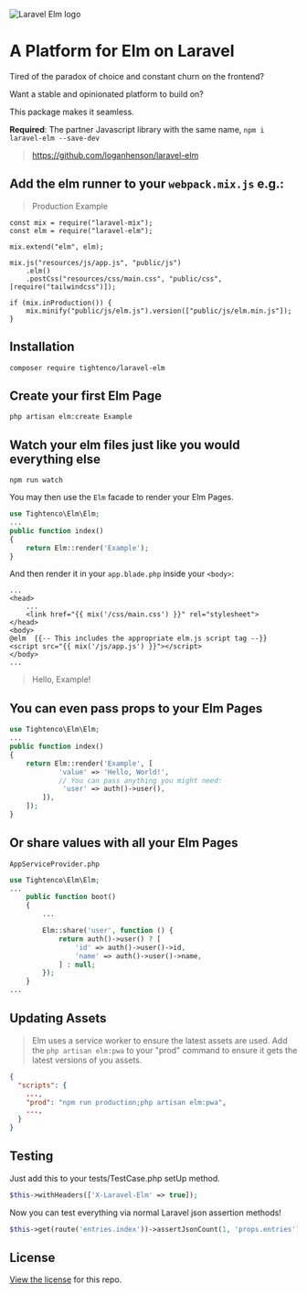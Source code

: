 ![Laravel Elm logo](https://raw.githubusercontent.com/tightenco/laravel-elm/master/laravel-elm-banner.png)

# A Platform for Elm on Laravel 

Tired of the paradox of choice and constant churn on the frontend?

Want a stable and opinionated platform to build on?

This package makes it seamless.

**Required**: The partner Javascript library with the same name, `npm i laravel-elm --save-dev`
> https://github.com/loganhenson/laravel-elm

## Add the elm runner to your `webpack.mix.js` e.g.:
> Production Example
```
const mix = require("laravel-mix");
const elm = require("laravel-elm");

mix.extend("elm", elm);

mix.js("resources/js/app.js", "public/js")
    .elm()
    .postCss("resources/css/main.css", "public/css", [require("tailwindcss")]);

if (mix.inProduction()) {
    mix.minify("public/js/elm.js").version(["public/js/elm.min.js"]);
}
```

## Installation

```
composer require tightenco/laravel-elm
```

## Create your first Elm Page
```
php artisan elm:create Example
```

## Watch your elm files just like you would everything else
```
npm run watch
```

You may then use the `Elm` facade to render your Elm Pages.

```php
use Tightenco\Elm\Elm;
...
public function index()
{
    return Elm::render('Example');
}
```

And then render it in your `app.blade.php` inside your `<body>`:

```blade
...
<head>
    ...
    <link href="{{ mix('/css/main.css') }}" rel="stylesheet">
</head>
<body>
@elm  {{-- This includes the appropriate elm.js script tag --}}
<script src="{{ mix('/js/app.js') }}"></script>
</body>
...
```

> Hello, Example!

## You can even pass props to your Elm Pages

```php
use Tightenco\Elm\Elm;
...
public function index()
{
    return Elm::render('Example', [
            'value' => 'Hello, World!',
            // You can pass anything you might need:
             'user' => auth()->user(),
        ]),
    ]);
}
```

## Or share values with all your Elm Pages

`AppServiceProvider.php`
```php
use Tightenco\Elm\Elm;
...
    public function boot()
    {
        ...

        Elm::share('user', function () {
            return auth()->user() ? [
                'id' => auth()->user()->id,
                'name' => auth()->user()->name,
            ] : null;
        });
    }
...
```

## Updating Assets
> Elm uses a service worker to ensure the latest assets are used. Add the `php artisan elm:pwa` to your "prod" command to ensure it gets the latest versions of you assets.
```json
{
  "scripts": {
    ...,
    "prod": "npm run production;php artisan elm:pwa",
    ...,
  }
}
```

## Testing

Just add this to your tests/TestCase.php setUp method.
```php
$this->withHeaders(['X-Laravel-Elm' => true]);
```

Now you can test everything via normal Laravel json assertion methods!
```php
$this->get(route('entries.index'))->assertJsonCount(1, 'props.entries');
```

## License

[View the license](https://github.com/tightenco/laravel-elm/blob/master/LICENSE) for this repo.
